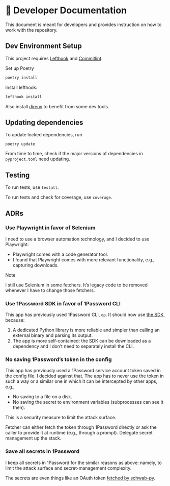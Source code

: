 # 🧰 Developer Documentation

This document is meant for developers and provides instruction on how to work
with the repository.

## Dev Environment Setup

This project requires [Lefthook](https://github.com/evilmartians/lefthook) and
[Commitlint](https://github.com/conventional-changelog/commitlint).

Set up Poetry

```bash
poetry install
```

Install lefthook:

```bash
lefthook install
```

Also install [direnv](https://direnv.net/) to benefit from some dev tools.

## Updating dependencies

To update locked dependencies, run

```shell
poetry update
```

From time to time, check if the major versions of dependencies in
`pyproject.toml` need updating.

## Testing

To run tests, use `testall`.

To run tests and check for coverage, use `coverage`.

## ADRs

### Use Playwright in favor of Selenium

I need to use a browser automation technology, and I decided to use Playwright:

- Playwright comes with a code generator tool.
- I found that Playwright comes with more relevant functionality, e.g.,
  capturing downloads.

> [!note]
> I still use Selenium in some fetchers. It’s legacy code to be removed
> whenever I have to change those fetchers.

### Use 1Password SDK in favor of 1Password CLI

This app has previously used 1Password CLI, `op`. It should now use [the
SDK](https://developer.1password.com/docs/sdks/), because:

1. A dedicated Python library is more reliable and simpler than calling an
   external binary and parsing its output.
2. The app is more self-contained: the SDK can be downloaded as a dependency
   and I don’t need to separately install the CLI.

### No saving 1Password’s token in the config

This app has previously used a 1Password service account token saved in the
config file. I decided against that. The app has to never use the token in such
a way or a similar one in which it can be intercepted by other apps, e.g.,

- No saving to a file on a disk.
- No saving the secret to environment variables (subprocesses can see it then).

This is a security measure to limit the attack surface.

Fetcher can either fetch the token through 1Password directly or ask the caller
to provide it at runtime (e.g., through a prompt). Delegate secret management
up the stack.

### Save all secrets in 1Password

I keep all secrets in 1Password for the similar reasons as above: namely, to
limit the attack surface and secret-management complexity.

The secrets are even things like an OAuth token
[fetched by schwab-py](https://schwab-py.readthedocs.io/en/latest/auth.html#oauth-refresher).
